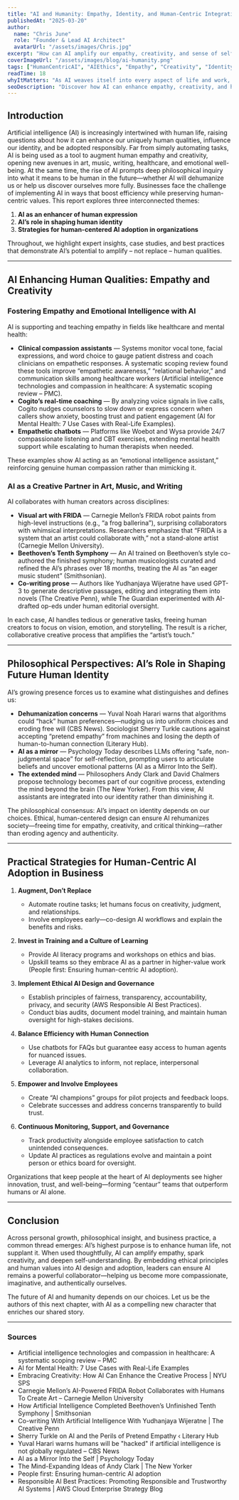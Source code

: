 ```yaml
---
title: "AI and Humanity: Empathy, Identity, and Human-Centric Integration"
publishedAt: "2025-03-20"
author:
  name: "Chris June"
  role: "Founder & Lead AI Architect"
  avatarUrl: "/assets/images/Chris.jpg"
excerpt: "How can AI amplify our empathy, creativity, and sense of self—while organizations adopt it in a way that keeps humans at the center? Explore expert insights, case studies, and best practices for human-centric AI integration."
coverImageUrl: "/assets/images/blog/ai-humanity.png"
tags: ["HumanCentricAI", "AIEthics", "Empathy", "Creativity", "Identity", "AIAdoption"]
readTime: 18
whyItMatters: "As AI weaves itself into every aspect of life and work, leaders must ensure it enriches rather than erodes human qualities and agency."
seoDescription: "Discover how AI can enhance empathy, creativity, and human identity—and learn practical, ethical strategies for human-centric AI adoption in business."
---
```


## Introduction

Artificial intelligence (AI) is increasingly intertwined with human life, raising questions about how it can enhance our uniquely human qualities, influence our identity, and be adopted responsibly. Far from simply automating tasks, AI is being used as a tool to augment human empathy and creativity, opening new avenues in art, music, writing, healthcare, and emotional well-being. At the same time, the rise of AI prompts deep philosophical inquiry into what it means to be human in the future—whether AI will dehumanize us or help us discover ourselves more fully. Businesses face the challenge of implementing AI in ways that boost efficiency while preserving human-centric values. This report explores three interconnected themes:

1. **AI as an enhancer of human expression**  
2. **AI’s role in shaping human identity**  
3. **Strategies for human-centered AI adoption in organizations**

Throughout, we highlight expert insights, case studies, and best practices that demonstrate AI’s potential to amplify – not replace – human qualities.

---

## AI Enhancing Human Qualities: Empathy and Creativity

### Fostering Empathy and Emotional Intelligence with AI

AI is supporting and teaching empathy in fields like healthcare and mental health:

- **Clinical compassion assistants** — Systems monitor vocal tone, facial expressions, and word choice to gauge patient distress and coach clinicians on empathetic responses. A systematic scoping review found these tools improve “empathetic awareness,” “relational behavior,” and communication skills among healthcare workers (Artificial intelligence technologies and compassion in healthcare: A systematic scoping review – PMC).  
- **Cogito’s real-time coaching** — By analyzing voice signals in live calls, Cogito nudges counselors to slow down or express concern when callers show anxiety, boosting trust and patient engagement (AI for Mental Health: 7 Use Cases with Real-Life Examples).  
- **Empathetic chatbots** — Platforms like Woebot and Wysa provide 24/7 compassionate listening and CBT exercises, extending mental health support while escalating to human therapists when needed.

These examples show AI acting as an “emotional intelligence assistant,” reinforcing genuine human compassion rather than mimicking it.

### AI as a Creative Partner in Art, Music, and Writing

AI collaborates with human creators across disciplines:

- **Visual art with FRIDA** — Carnegie Mellon’s FRIDA robot paints from high-level instructions (e.g., “a frog ballerina”), surprising collaborators with whimsical interpretations. Researchers emphasize that “FRIDA is a system that an artist could collaborate with,” not a stand-alone artist (Carnegie Mellon University).  
- **Beethoven’s Tenth Symphony** — An AI trained on Beethoven’s style co-authored the finished symphony; human musicologists curated and refined the AI’s phrases over 18 months, treating the AI as “an eager music student” (Smithsonian).  
- **Co-writing prose** — Authors like Yudhanjaya Wijeratne have used GPT-3 to generate descriptive passages, editing and integrating them into novels (The Creative Penn), while The Guardian experimented with AI-drafted op-eds under human editorial oversight.

In each case, AI handles tedious or generative tasks, freeing human creators to focus on vision, emotion, and storytelling. The result is a richer, collaborative creative process that amplifies the “artist’s touch.”

---

## Philosophical Perspectives: AI’s Role in Shaping Future Human Identity

AI’s growing presence forces us to examine what distinguishes and defines us:

- **Dehumanization concerns** — Yuval Noah Harari warns that algorithms could “hack” human preferences—nudging us into uniform choices and eroding free will (CBS News). Sociologist Sherry Turkle cautions against accepting “pretend empathy” from machines and losing the depth of human-to-human connection (Literary Hub).  
- **AI as a mirror** — Psychology Today describes LLMs offering “safe, non-judgmental space” for self-reflection, prompting users to articulate beliefs and uncover emotional patterns (AI as a Mirror Into the Self).  
- **The extended mind** — Philosophers Andy Clark and David Chalmers propose technology becomes part of our cognitive process, extending the mind beyond the brain (The New Yorker). From this view, AI assistants are integrated into our identity rather than diminishing it.

The philosophical consensus: AI’s impact on identity depends on our choices. Ethical, human-centered design can ensure AI rehumanizes society—freeing time for empathy, creativity, and critical thinking—rather than eroding agency and authenticity.

---

## Practical Strategies for Human-Centric AI Adoption in Business

1. **Augment, Don’t Replace**  
   - Automate routine tasks; let humans focus on creativity, judgment, and relationships.  
   - Involve employees early—co-design AI workflows and explain the benefits and risks.

2. **Invest in Training and a Culture of Learning**  
   - Provide AI literacy programs and workshops on ethics and bias.  
   - Upskill teams so they embrace AI as a partner in higher-value work (People first: Ensuring human-centric AI adoption).

3. **Implement Ethical AI Design and Governance**  
   - Establish principles of fairness, transparency, accountability, privacy, and security (AWS Responsible AI Best Practices).  
   - Conduct bias audits, document model training, and maintain human oversight for high-stakes decisions.

4. **Balance Efficiency with Human Connection**  
   - Use chatbots for FAQs but guarantee easy access to human agents for nuanced issues.  
   - Leverage AI analytics to inform, not replace, interpersonal collaboration.

5. **Empower and Involve Employees**  
   - Create “AI champions” groups for pilot projects and feedback loops.  
   - Celebrate successes and address concerns transparently to build trust.

6. **Continuous Monitoring, Support, and Governance**  
   - Track productivity alongside employee satisfaction to catch unintended consequences.  
   - Update AI practices as regulations evolve and maintain a point person or ethics board for oversight.

Organizations that keep people at the heart of AI deployments see higher innovation, trust, and well-being—forming “centaur” teams that outperform humans or AI alone.

---

## Conclusion

Across personal growth, philosophical insight, and business practice, a common thread emerges: AI’s highest purpose is to enhance human life, not supplant it. When used thoughtfully, AI can amplify empathy, spark creativity, and deepen self-understanding. By embedding ethical principles and human values into AI design and adoption, leaders can ensure AI remains a powerful collaborator—helping us become more compassionate, imaginative, and authentically ourselves.

The future of AI and humanity depends on our choices. Let us be the authors of this next chapter, with AI as a compelling new character that enriches our shared story.

---

### Sources

- Artificial intelligence technologies and compassion in healthcare: A systematic scoping review – PMC  
- AI for Mental Health: 7 Use Cases with Real-Life Examples  
- Embracing Creativity: How AI Can Enhance the Creative Process | NYU SPS  
- Carnegie Mellon’s AI-Powered FRIDA Robot Collaborates with Humans To Create Art – Carnegie Mellon University  
- How Artificial Intelligence Completed Beethoven’s Unfinished Tenth Symphony | Smithsonian  
- Co-writing With Artificial Intelligence With Yudhanjaya Wijeratne | The Creative Penn  
- Sherry Turkle on AI and the Perils of Pretend Empathy ‹ Literary Hub  
- Yuval Harari warns humans will be "hacked" if artificial intelligence is not globally regulated – CBS News  
- AI as a Mirror Into the Self | Psychology Today  
- The Mind-Expanding Ideas of Andy Clark | The New Yorker  
- People first: Ensuring human-centric AI adoption  
- Responsible AI Best Practices: Promoting Responsible and Trustworthy AI Systems | AWS Cloud Enterprise Strategy Blog  